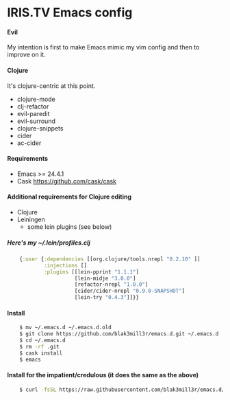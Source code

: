 # IRIS.TV Emacs config

#### Evil

My intention is first to make Emacs mimic my vim config and then to improve on it.

#### Clojure

It's clojure-centric at this point.

  + clojure-mode
  + clj-refactor
  + evil-paredit
  + evil-surround
  + clojure-snippets
  + cider
  + ac-cider

#### Requirements

  + Emacs >= 24.4.1
  + Cask https://github.com/cask/cask

#### Additional requirements for Clojure editing
  + Clojure
  + Leiningen
    + some lein plugins (see below)

##### Here's my ~/.lein/profiles.clj

```clojure
    {:user {:dependencies [[org.clojure/tools.nrepl "0.2.10" ]]
            :injections []
            :plugins [[lein-pprint "1.1.1"]
                      [lein-midje "3.0.0"]
                      [refactor-nrepl "1.0.0"]
                      [cider/cider-nrepl "0.9.0-SNAPSHOT"]
                      [lein-try "0.4.3"]]}}
```

#### Install

```bash
    $ mv ~/.emacs.d ~/.emacs.d.old
    $ git clone https://github.com/blak3mill3r/emacs.d.git ~/.emacs.d
    $ cd ~/.emacs.d
    $ rm -rf .git
    $ cask install
    $ emacs
```

#### Install for the impatient/credulous (it does the same as the above)

```bash
    $ curl -fsSL https://raw.githubusercontent.com/blak3mill3r/emacs.d/master/go | bash
```
